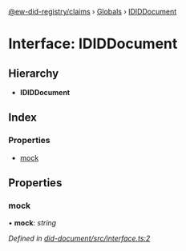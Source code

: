 [@ew-did-registry/claims](../README.md) › [Globals](../globals.md) › [IDIDDocument](ididdocument.md)

# Interface: IDIDDocument

## Hierarchy

* **IDIDDocument**

## Index

### Properties

* [mock](ididdocument.md#mock)

## Properties

###  mock

• **mock**: *string*

*Defined in [did-document/src/interface.ts:2](https://github.com/energywebfoundation/ew-did-registry/blob/2427e29/packages/did-document/src/interface.ts#L2)*
